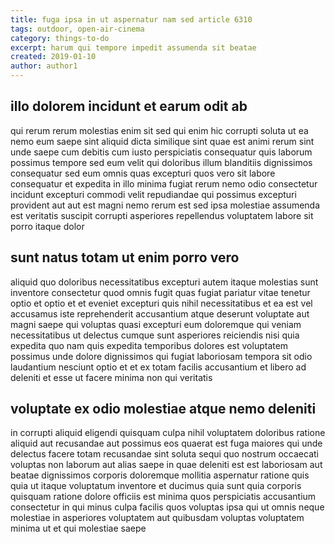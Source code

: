 ```yaml
---
title: fuga ipsa in ut aspernatur nam sed article 6310
tags: outdoor, open-air-cinema
category: things-to-do
excerpt: harum qui tempore impedit assumenda sit beatae
created: 2019-01-10
author: author1
---
```


## illo dolorem incidunt et earum odit ab

qui rerum rerum molestias enim sit sed qui enim hic corrupti soluta ut ea nemo eum saepe sint aliquid dicta similique sint quae est animi rerum sint unde saepe cum debitis cum iusto perspiciatis consequatur quis laborum possimus tempore sed eum velit qui doloribus illum blanditiis dignissimos consequatur sed eum omnis quas excepturi quos vero sit labore consequatur et expedita in illo minima fugiat rerum nemo odio consectetur incidunt excepturi commodi velit repudiandae qui possimus excepturi provident aut aut est magni nemo rerum est sed ipsa molestiae assumenda est veritatis suscipit corrupti asperiores repellendus voluptatem labore sit porro itaque dolor

## sunt natus totam ut enim porro vero

aliquid quo doloribus necessitatibus excepturi autem itaque molestias sunt inventore consectetur quod omnis fugit quas fugiat pariatur vitae tenetur optio et optio et et eveniet excepturi quis nihil necessitatibus et ea est vel accusamus iste reprehenderit accusantium atque deserunt voluptate aut magni saepe qui voluptas quasi excepturi eum doloremque qui veniam necessitatibus ut delectus cumque sunt asperiores reiciendis nisi quia expedita quo nam quis expedita temporibus dolores est voluptatem possimus unde dolore dignissimos qui fugiat laboriosam tempora sit odio laudantium nesciunt optio et et ex totam facilis accusantium et libero ad deleniti et esse ut facere minima non qui veritatis

## voluptate ex odio molestiae atque nemo deleniti

in corrupti aliquid eligendi quisquam culpa nihil voluptatem doloribus ratione aliquid aut recusandae aut possimus eos quaerat est fuga maiores qui unde delectus facere totam recusandae sint soluta sequi quo nostrum occaecati voluptas non laborum aut alias saepe in quae deleniti est est laboriosam aut beatae dignissimos corporis doloremque mollitia aspernatur ratione quis quia ut itaque voluptatum inventore et ducimus quia sunt quia corporis quisquam ratione dolore officiis est minima quos perspiciatis accusantium consectetur in qui minus culpa facilis quos voluptas ipsa qui ut omnis neque molestiae in asperiores voluptatem aut quibusdam voluptas voluptatem minima ut et qui molestiae saepe
